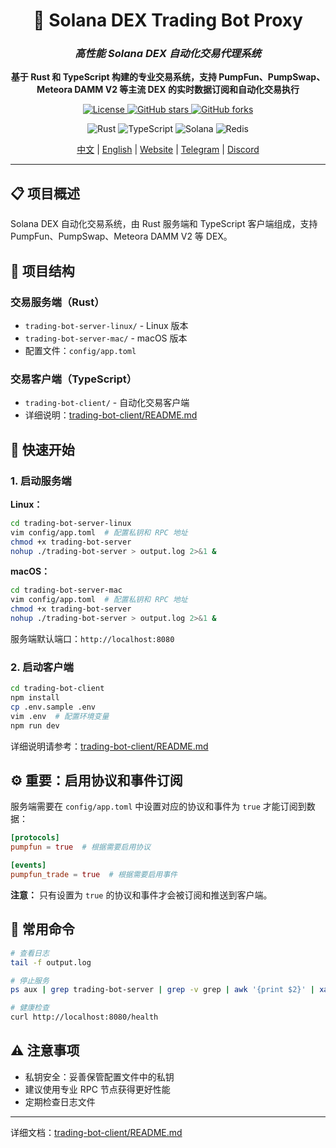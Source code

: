 <div align="center">
    <h1>🚀 Solana DEX Trading Bot Proxy</h1>
    <h3><em>高性能 Solana DEX 自动化交易代理系统</em></h3>
</div>

<p align="center">
    <strong>基于 Rust 和 TypeScript 构建的专业交易系统，支持 PumpFun、PumpSwap、Meteora DAMM V2 等主流 DEX 的实时数据订阅和自动化交易执行</strong>
</p>

<p align="center">
    <a href="https://github.com/0xfnzero/trading-bot-proxy">
        <img src="https://img.shields.io/badge/license-MIT-blue.svg" alt="License">
    </a>
    <a href="https://github.com/0xfnzero/trading-bot-proxy">
        <img src="https://img.shields.io/github/stars/0xfnzero/trading-bot-proxy?style=social" alt="GitHub stars">
    </a>
    <a href="https://github.com/0xfnzero/trading-bot-proxy/network">
        <img src="https://img.shields.io/github/forks/0xfnzero/trading-bot-proxy?style=social" alt="GitHub forks">
    </a>
</p>

<p align="center">
    <img src="https://img.shields.io/badge/Rust-000000?style=for-the-badge&logo=rust&logoColor=white" alt="Rust">
    <img src="https://img.shields.io/badge/TypeScript-007ACC?style=for-the-badge&logo=typescript&logoColor=white" alt="TypeScript">
    <img src="https://img.shields.io/badge/Solana-9945FF?style=for-the-badge&logo=solana&logoColor=white" alt="Solana">
    <img src="https://img.shields.io/badge/Redis-DC382D?style=for-the-badge&logo=redis&logoColor=white" alt="Redis">
</p>

<p align="center">
    <a href="https://github.com/0xfnzero/trading-bot-proxy/blob/main/README_CN.md">中文</a> |
    <a href="https://github.com/0xfnzero/trading-bot-proxy/blob/main/README.md">English</a> |
    <a href="https://fnzero.dev/">Website</a> |
    <a href="https://t.me/fnzero_group">Telegram</a> |
    <a href="https://discord.gg/vuazbGkqQE">Discord</a>
</p>

---

## 📋 项目概述

Solana DEX 自动化交易系统，由 Rust 服务端和 TypeScript 客户端组成，支持 PumpFun、PumpSwap、Meteora DAMM V2 等 DEX。

## 📁 项目结构

### 交易服务端（Rust）
- `trading-bot-server-linux/` - Linux 版本
- `trading-bot-server-mac/` - macOS 版本
- 配置文件：`config/app.toml`

### 交易客户端（TypeScript）
- `trading-bot-client/` - 自动化交易客户端
- 详细说明：[trading-bot-client/README.md](trading-bot-client/README.md)

## 🚀 快速开始

### 1. 启动服务端

**Linux：**
```bash
cd trading-bot-server-linux
vim config/app.toml  # 配置私钥和 RPC 地址
chmod +x trading-bot-server
nohup ./trading-bot-server > output.log 2>&1 &
```

**macOS：**
```bash
cd trading-bot-server-mac
vim config/app.toml  # 配置私钥和 RPC 地址
chmod +x trading-bot-server
nohup ./trading-bot-server > output.log 2>&1 &
```

服务端默认端口：`http://localhost:8080`

### 2. 启动客户端

```bash
cd trading-bot-client
npm install
cp .env.sample .env
vim .env  # 配置环境变量
npm run dev
```

详细说明请参考：[trading-bot-client/README.md](trading-bot-client/README.md)

## ⚙️ 重要：启用协议和事件订阅

服务端需要在 `config/app.toml` 中设置对应的协议和事件为 `true` 才能订阅到数据：

```toml
[protocols]
pumpfun = true  # 根据需要启用协议

[events]
pumpfun_trade = true  # 根据需要启用事件
```

**注意：** 只有设置为 `true` 的协议和事件才会被订阅和推送到客户端。

## 🔧 常用命令

```bash
# 查看日志
tail -f output.log

# 停止服务
ps aux | grep trading-bot-server | grep -v grep | awk '{print $2}' | xargs kill

# 健康检查
curl http://localhost:8080/health
```

## ⚠️ 注意事项

- 私钥安全：妥善保管配置文件中的私钥
- 建议使用专业 RPC 节点获得更好性能
- 定期检查日志文件

---

详细文档：[trading-bot-client/README.md](trading-bot-client/README.md)
